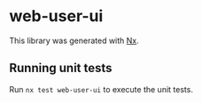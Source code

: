 # web-user-ui

This library was generated with [Nx](https://nx.dev).

## Running unit tests

Run `nx test web-user-ui` to execute the unit tests.
